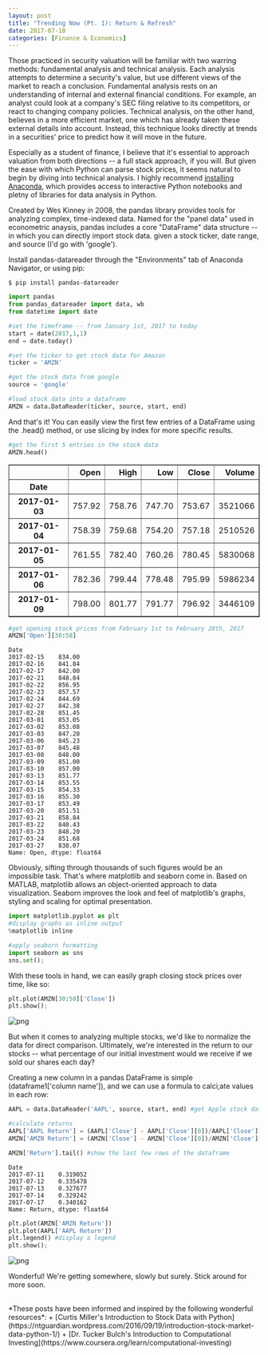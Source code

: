 ```yaml
---
layout: post
title: "Trending Now (Pt. 1): Return & Refresh"
date: 2017-07-10
categories: [Finance & Economics]
---
```




Those practiced in security valuation will be familiar with two warring methods: fundamental analysis and technical analysis. Each analysis attempts to determine a security's value, but use different views of the market to reach a conclusion. Fundamental analysis rests on an understanding of internal and external financial conditions. For example, an analyst could look at a company's SEC filing relative to its competitors, or react to changing company policies. Technical analysis, on the other hand, believes in a more efficient market, one which has already taken these external details into account. Instead, this technique looks directly at trends in a securities' price to predict how it will move in the future.

Especially as a student of finance, I believe that it's essential to approach valuation from both directions -- a full stack approach, if you will. But given the ease with which Python can parse stock prices, it seems natural to begin by diving into technical analysis. I highly recommend [installing Anaconda](https://www.continuum.io/downloads), which provides access to interactive Python notebooks and pletny of libraries for data analysis in Python.

Created by Wes Kinney in 2008, the pandas library provides tools for analyzing complex, time-indexed data. Named for the "panel data" used in econometric anaysis, pandas includes a core "DataFrame" data structure -- in which you can directly import stock data. given a stock ticker, date range, and source (I'd go with 'google').

Install pandas-datareader through the "Environments" tab of Anaconda Navigator, or using pip:
```
$ pip install pandas-datareader
```

```python
import pandas
from pandas_datareader import data, wb
from datetime import date

#set the timeframe -- from January 1st, 2017 to today
start = date(2017,1,1)
end = date.today()

#set the ticker to get stock data for Amazon
ticker = 'AMZN'

#get the stock data from google
source = 'google'

#load stock data into a dataframe
AMZN = data.DataReader(ticker, source, start, end)
```

And that's it! You can easily view the first few entries of a DataFrame using the .head() method, or use slicing by index for more specific results.


```python
#get the first 5 entries in the stock data
AMZN.head()
```




<div>
<style>
    .dataframe thead tr:only-child th {
        text-align: right;
    }

    .dataframe thead th {
        text-align: left;
    }

    .dataframe tbody tr th {
        vertical-align: top;
    }
</style>
<table border="1" class="dataframe">
  <thead>
    <tr style="text-align: right;">
      <th></th>
      <th>Open</th>
      <th>High</th>
      <th>Low</th>
      <th>Close</th>
      <th>Volume</th>
    </tr>
    <tr>
      <th>Date</th>
      <th></th>
      <th></th>
      <th></th>
      <th></th>
      <th></th>
    </tr>
  </thead>
  <tbody>
    <tr>
      <th>2017-01-03</th>
      <td>757.92</td>
      <td>758.76</td>
      <td>747.70</td>
      <td>753.67</td>
      <td>3521066</td>
    </tr>
    <tr>
      <th>2017-01-04</th>
      <td>758.39</td>
      <td>759.68</td>
      <td>754.20</td>
      <td>757.18</td>
      <td>2510526</td>
    </tr>
    <tr>
      <th>2017-01-05</th>
      <td>761.55</td>
      <td>782.40</td>
      <td>760.26</td>
      <td>780.45</td>
      <td>5830068</td>
    </tr>
    <tr>
      <th>2017-01-06</th>
      <td>782.36</td>
      <td>799.44</td>
      <td>778.48</td>
      <td>795.99</td>
      <td>5986234</td>
    </tr>
    <tr>
      <th>2017-01-09</th>
      <td>798.00</td>
      <td>801.77</td>
      <td>791.77</td>
      <td>796.92</td>
      <td>3446109</td>
    </tr>
  </tbody>
</table>
</div>




```python
#get opening stock prices from February 1st to February 28th, 2017
AMZN['Open'][30:58]
```




    Date
    2017-02-15    834.00
    2017-02-16    841.84
    2017-02-17    842.00
    2017-02-21    848.84
    2017-02-22    856.95
    2017-02-23    857.57
    2017-02-24    844.69
    2017-02-27    842.38
    2017-02-28    851.45
    2017-03-01    853.05
    2017-03-02    853.08
    2017-03-03    847.20
    2017-03-06    845.23
    2017-03-07    845.48
    2017-03-08    848.00
    2017-03-09    851.00
    2017-03-10    857.00
    2017-03-13    851.77
    2017-03-14    853.55
    2017-03-15    854.33
    2017-03-16    855.30
    2017-03-17    853.49
    2017-03-20    851.51
    2017-03-21    858.84
    2017-03-22    840.43
    2017-03-23    848.20
    2017-03-24    851.68
    2017-03-27    838.07
    Name: Open, dtype: float64



Obviously, sifting through thousands of such figures would be an impossible task. That's where matplotlib and seaborn come in. Based on MATLAB, matplotlib allows an object-oriented approach to data visualization. Seaborn improves the look and feel of matplotlib's graphs, styling and scaling for optimal presentation.


```python
import matplotlib.pyplot as plt
#display graphs as inline output
%matplotlib inline

#apply seaborn formatting
import seaborn as sns
sns.set();
```

With these tools in hand, we can easily graph closing stock prices over time, like so:


```python
plt.plot(AMZN[30:58]['Close'])
plt.show();
```


![png](http://i.imgur.com/dmbvQBd.png)


But when it comes to analyzing multiple stocks, we'd like to normalize the data for direct comparison. Ultimately, we're interested in the return to our stocks -- what percentage of our initial investment would we receive if we sold our shares each day?

Creating a new column in a pandas DataFrame is simple (dataframe1['column name']), and we can use a formula to calci;ate values in each row:


```python
AAPL = data.DataReader('AAPL', source, start, end) #get Apple stock data for the same time period

#calculate returns
AAPL['AAPL Return'] = (AAPL['Close'] - AAPL['Close'][0])/AAPL['Close'][0]
AMZN['AMZN Return'] = (AMZN['Close'] - AMZN['Close'][0])/AMZN['Close'][0]

AMZN['Return'].tail() #show the last few rows of the dataframe
```




    Date
    2017-07-11    0.319052
    2017-07-12    0.335478
    2017-07-13    0.327677
    2017-07-14    0.329242
    2017-07-17    0.340162
    Name: Return, dtype: float64




```python
plt.plot(AMZN['AMZN Return'])
plt.plot(AAPL['AAPL Return'])
plt.legend() #display a legend
plt.show();
```


![png](http://i.imgur.com/8W6k6Cs.png)


Wonderful! We're getting somewhere, slowly but surely. Stick around for more soon.

<br>
*These posts have been informed and inspired by the following wonderful resources*:
+ [Curtis Miller's Introduction to Stock Data with Python](https://ntguardian.wordpress.com/2016/09/19/introduction-stock-market-data-python-1/)
+ [Dr. Tucker Bulch's Introduction to Computational Investing](https://www.coursera.org/learn/computational-investing)

